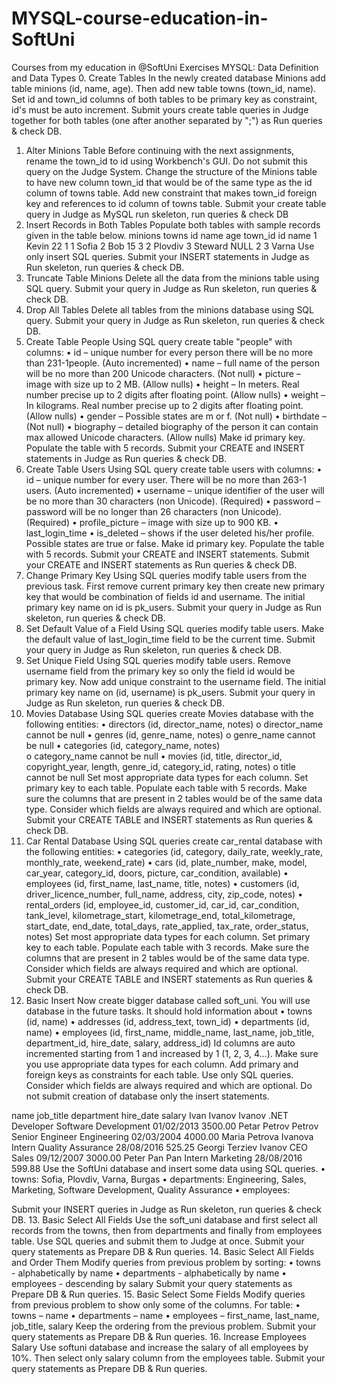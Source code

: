 # MYSQL-course-education-in-SoftUni
Courses from my education  in @SoftUni
Exercises MYSQL: Data Definition and Data Types
0.	Create Tables
In the newly created database Minions add table minions (id, name, age). Then add new table towns (town_id, name). Set id and town_id columns of both tables to be primary key as constraint, id's must be auto increment. Submit yours create table queries in Judge together for both tables (one after another separated by ";") as Run queries & check DB.
1.	Alter Minions Table
Before continuing with the next assignments, rename the town_id to id using Workbench's GUI.
Do not submit this query on the Judge System.
Change the structure of the Minions table to have new column town_id that would be of the same type as the id column of towns table. Add new constraint that makes town_id foreign key and references to id column of towns table. Submit your create table query in Judge as MySQL run skeleton, run queries & check DB
2.	Insert Records in Both Tables
Populate both tables with sample records given in the table below.
minions		towns
id	name	age	town_id		id	name
1	Kevin	22	1		1	Sofia
2	Bob	15	3		2	Plovdiv
3	Steward	NULL	2		3	Varna
Use only insert SQL queries. Submit your INSERT statements in Judge as Run skeleton, run queries & check DB.
3.	Truncate Table Minions
Delete all the data from the minions table using SQL query. Submit your query in Judge as Run skeleton, run queries & check DB.
4.	Drop All Tables
Delete all tables from the minions database using SQL query. Submit your query in Judge as Run skeleton, run queries & check DB.
5.	Create Table People
Using SQL query create table "people" with columns:
•	id – unique number for every person there will be no more than 231-1people. (Auto incremented)
•	name – full name of the person will be no more than 200 Unicode characters. (Not null)
•	picture – image with size up to 2 MB. (Allow nulls)
•	height –  In meters. Real number precise up to 2 digits after floating point. (Allow nulls)
•	weight –  In kilograms. Real number precise up to 2 digits after floating point. (Allow nulls)
•	gender – Possible states are m or f. (Not null)
•	birthdate – (Not null)
•	biography – detailed biography of the person it can contain max allowed Unicode characters. (Allow nulls)
Make id primary key. Populate the table with 5 records.  Submit your CREATE and INSERT statements in Judge as Run queries & check DB.
6.	Create Table Users
Using SQL query create table users with columns:
•	id – unique number for every user. There will be no more than 263-1 users. (Auto incremented)
•	username – unique identifier of the user will be no more than 30 characters (non Unicode). (Required)
•	password – password will be no longer than 26 characters (non Unicode). (Required)
•	profile_picture – image with size up to 900 KB. 
•	last_login_time
•	is_deleted – shows if the user deleted his/her profile. Possible states are true or false.
Make id primary key. Populate the table with 5 records. Submit your CREATE and INSERT statements. Submit your CREATE and INSERT statements as Run queries & check DB.
7.	Change Primary Key
Using SQL queries modify table users from the previous task. First remove current primary key then create new primary key that would be combination of fields id and username. The initial primary key name on id is pk_users. Submit your query in Judge as Run skeleton, run queries & check DB.
8.	Set Default Value of a Field
Using SQL queries modify table users. Make the default value of last_login_time field to be the current time. Submit your query in Judge as Run skeleton, run queries & check DB.
9.	 Set Unique Field
Using SQL queries modify table users. Remove username field from the primary key so only the field id would be primary key. Now add unique constraint to the username field. The initial primary key name on (id, username) is pk_users. Submit your query in Judge as Run skeleton, run queries & check DB.
10.	Movies Database
Using SQL queries create Movies database with the following entities:
•	directors (id, director_name, notes) 
o	director_name cannot be null
•	genres (id, genre_name, notes) 
o	genre_name cannot be null
•	categories (id, category_name, notes)  
o	category_name cannot be null
•	movies (id, title, director_id, copyright_year, length, genre_id, category_id, rating, notes)
o	title cannot be null
Set most appropriate data types for each column. Set primary key to each table. Populate each table with 5 records. Make sure the columns that are present in 2 tables would be of the same data type. Consider which fields are always required and which are optional. Submit your CREATE TABLE and INSERT statements as Run queries & check DB.
11.	Car Rental Database
Using SQL queries create car_rental database with the following entities:
•	categories (id, category, daily_rate, weekly_rate, monthly_rate, weekend_rate)
•	cars (id, plate_number, make, model, car_year, category_id, doors, picture, car_condition, available)
•	employees (id, first_name, last_name, title, notes)
•	customers (id, driver_licence_number, full_name, address, city, zip_code, notes)
•	rental_orders (id, employee_id, customer_id, car_id, car_condition, tank_level, kilometrage_start, kilometrage_end, total_kilometrage, start_date, end_date, total_days, rate_applied, tax_rate, order_status, notes)
Set most appropriate data types for each column. Set primary key to each table. Populate each table with 3 records. Make sure the columns that are present in 2 tables would be of the same data type. Consider which fields are always required and which are optional. Submit your CREATE TABLE and INSERT statements as Run queries & check DB.
12.	Basic Insert
Now create bigger database called soft_uni. You will use database in the future tasks. It should hold information about
    • towns (id, name)
    • addresses (id, address_text, town_id)
    • departments (id, name)
    • employees (id, first_name, middle_name, last_name, job_title, department_id, hire_date, salary, address_id)
Id columns are auto incremented starting from 1 and increased by 1 (1, 2, 3, 4…). Make sure you use appropriate data types for each column. Add primary and foreign keys as constraints for each table. Use only SQL queries. Consider which fields are always required and which are optional.
Do not submit creation of database only the insert statements.

name	job_title	department	hire_date	salary
Ivan Ivanov Ivanov	.NET Developer	Software Development	01/02/2013	3500.00
Petar Petrov Petrov	Senior Engineer	Engineering	02/03/2004	4000.00
Maria Petrova Ivanova	Intern	Quality Assurance	28/08/2016	525.25
Georgi Terziev Ivanov	CEO	Sales	09/12/2007	3000.00
Peter Pan Pan	Intern	Marketing	28/08/2016	599.88
Use the SoftUni database and insert some data using SQL queries.
•	towns: Sofia, Plovdiv, Varna, Burgas
•	departments: Engineering, Sales, Marketing, Software Development, Quality Assurance
•	employees:

Submit your INSERT queries in Judge as Run skeleton, run queries & check DB.
13.	Basic Select All Fields
Use the soft_uni database and first select all records from the towns, then from departments and finally from employees table. Use SQL queries and submit them to Judge at once. Submit your query statements as Prepare DB & Run queries.
14.	Basic Select All Fields and Order Them
Modify queries from previous problem by sorting:
•	towns - alphabetically by name
•	departments - alphabetically by name
•	employees - descending by salary
Submit your query statements as Prepare DB & Run queries.
15.	Basic Select Some Fields
Modify queries from previous problem to show only some of the columns. For table:
•	towns – name
•	departments – name
•	employees – first_name, last_name, job_title, salary
Keep the ordering from the previous problem. Submit your query statements as Prepare DB & Run queries.
16.	Increase Employees Salary
Use softuni database and increase the salary of all employees by 10%. Then select only salary column from the employees table. Submit your query statements as Prepare DB & Run queries.
